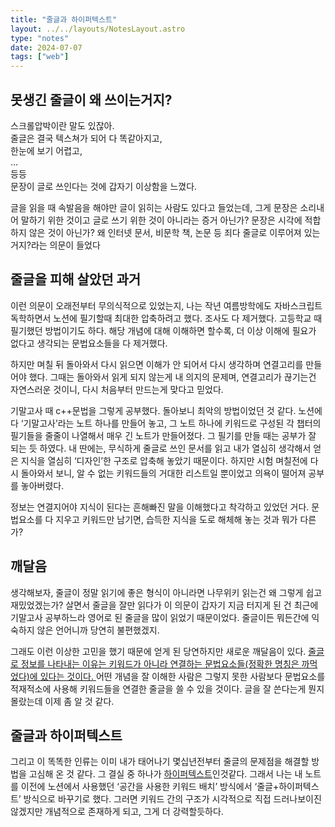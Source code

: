 ```yaml
---
title: "줄글과 하이퍼텍스트"
layout: ../../layouts/NotesLayout.astro
type: "notes"
date: 2024-07-07
tags: ["web"]
---
```

## 못생긴 줄글이 왜 쓰이는거지?
스크롤압박이란 말도 있잖아.  
줄글은 결국 텍스쳐가 되어 다 똑같아지고,  
한눈에 보기 어렵고,  
…   
등등  
문장이 글로 쓰인다는 것에 갑자기 이상함을 느꼈다.

글을 읽을 때 속발음을 해야만 글이 읽히는 사람도 있다고 들었는데, 그게 문장은 소리내어 말하기 위한 것이고 글로 쓰기 위한 것이 아니라는 증거 아닌가? 문장은 시각에 적합하지 않은 것이 아닌가? 왜 인터넷 문서, 비문학 책, 논문 등 죄다 줄글로 이루어져 있는거지?라는 의문이 들었다

## 줄글을 피해 살았던 과거
이런 의문이 오래전부터 무의식적으로 있었는지, 나는 작년 여름방학에도 자바스크립트 독학하면서 노션에 필기할때 최대한 압축하려고 했다. 조사도 다 제거했다. 고등학교 때 필기했던 방법이기도 하다. 해당 개념에 대해 이해하면 할수록, 더 이상 이해에 필요가 없다고 생각되는 문법요소들을 다 제거했다.

하지만 며칠 뒤 돌아와서 다시 읽으면 이해가 안 되어서 다시 생각하며 연결고리를 만들어야 했다. 그때는 돌아와서 읽게 되지 않는게 내 의지의 문제며, 연결고리가 끊기는건 자연스러운 것이니, 다시 처음부터 만드는게 맞다고 믿었다.

기말고사 때 c++문법을 그렇게 공부했다. 돌아보니 최악의 방법이었던 것 같다. 노션에다 ‘기말고사’라는 노트 하나를 만들어 놓고, 그 노트 하나에 키워드로 구성된 각 챕터의 필기들을 줄줄이 나열해서 매우 긴 노트가 만들어졌다. 그 필기를 만들 때는 공부가 잘 되는 듯 하였다. 내 딴에는, 무식하게 줄글로 쓰인 문서를 읽고 내가 열심히 생각해서 얻은 지식을 열심히 ‘디자인’한 구조로 압축해 놓았기 때문이다. 하지만 시험 며칠전에 다시 돌아와서 보니, 알 수 없는 키워드들의 거대한 리스트일 뿐이었고 의욕이 떨어져 공부를 놓아버렸다.

정보는 연결지어야 지식이 된다는 흔해빠진 말을 이해했다고 착각하고 있었던 거다. 문법요소를 다 지우고 키워드만 남기면, 습득한 지식을 도로 해체해 놓는 것과 뭐가 다른가?

## 깨달음
생각해보자, 줄글이 정말 읽기에 좋은 형식이 아니라면 나무위키 읽는건 왜 그렇게 쉽고 재밌었겠는가? 살면서 줄글을 잘만 읽다가 이 의문이 갑자기 지금 터지게 된 건 최근에 기말고사 공부하느라 영어로 된 줄글을 많이 읽었기 때문이었다. 줄글이든 뭐든간에 익숙하지 않은 언어니까 당연히 불편했겠지.

그래도 이런 이상한 고민을 했기 때문에 얻게 된 당연하지만 새로운 깨달음이 있다. <u>줄글로 정보를 나타내는 이유는 키워드가 아니라 연결하는 문법요소들(정확한 명칭은 까먹었다)에 있다는 것이다. </u>어떤 개념을 잘 이해한 사람은 그렇지 못한 사람보다 문법요소를 적재적소에 사용해 키워드들을 연결한 줄글을 쓸 수 있을 것이다. 글을 잘 쓴다는게 뭔지 몰랐는데 이제 좀 알 것 같다.

## 줄글과 하이퍼텍스트
그리고 이 똑똑한 인류는 이미 내가 태어나기 몇십년전부터 줄글의 문제점을 해결할 방법을 고심해 온 것 같다. 그 결실 중 하나가 [하이퍼텍스트](https://ko.wikipedia.org/wiki/%ED%95%98%EC%9D%B4%ED%8D%BC%ED%85%8D%EC%8A%A4%ED%8A%B8)인것같다. 그래서 나는 내 노트를 이전에 노션에서 사용했던 ‘공간을 사용한 키워드 배치’ 방식에서 ‘줄글+하이퍼텍스트’ 방식으로 바꾸기로 했다. 그러면 키워드 간의 구조가 시각적으로 직접 드러나보이진 않겠지만 개념적으로 존재하게 되고, 그게 더 강력할듯하다.